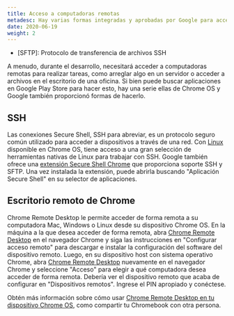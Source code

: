 ```yaml
---
title: Acceso a computadoras remotas
metadesc: Hay varias formas integradas y aprobadas por Google para acceder a computadoras remotas.
date: 2020-06-19
weight: 2
---
```


<!-- prettier-ignore -->
* [SFTP]: Protocolo de transferencia de archivos SSH

A menudo, durante el desarrollo, necesitará acceder a computadoras remotas para realizar tareas, como arreglar algo en un servidor o acceder a archivos en el escritorio de una oficina. Si bien puede buscar aplicaciones en Google Play Store para hacer esto, hay una serie ellas de Chrome OS y Google también proporcionó formas de hacerlo.

## SSH

Las conexiones Secure Shell, SSH para abreviar, es un protocolo seguro común utilizado para acceder a dispositivos a través de una red. Con [Linux](/{{locale.code}}/linux) disponible en Chrome OS, tiene acceso a una gran selección de herramientas nativas de Linux para trabajar con SSH. Google también ofrece una [extensión Secure Shell Chrome](https://chrome.google.com/webstore/detail/secure-shell/iodihamcpbpeioajjeobimgagajmlibd) que proporciona soporte SSH y SFTP. Una vez instalada la extensión, puede abrirla buscando "Aplicación Secure Shell" en su selector de aplicaciones.

## Escritorio remoto de Chrome

Chrome Remote Desktop le permite acceder de forma remota a su computadora Mac, Windows o Linux desde su dispositivo Chrome OS. En la máquina a la que desea acceder de forma remota, abra [Chrome Remote Desktop](https://remotedesktop.google.com/access) en el navegador Chrome y siga las instrucciones en "Configurar acceso remoto" para descargar e instalar la configuración del software del dispositivo remoto. Luego, en su dispositivo host con sistema operativo Chrome, abra [Chrome Remote Desktop](https://remotedesktop.google.com/access) nuevamente en el navegador Chrome y seleccione "Acceso" para elegir a qué computadora desea acceder de forma remota. Debería ver el dispositivo remoto que acaba de configurar en "Dispositivos remotos". Ingrese el PIN apropiado y conéctese.

Obtén más información sobre cómo usar [Chrome Remote Desktop en tu dispositivo Chrome OS,](https://support.google.com/chromebook/answer/1649523?hl={{locale.code}}) como compartir tu Chromebook con otra persona.
